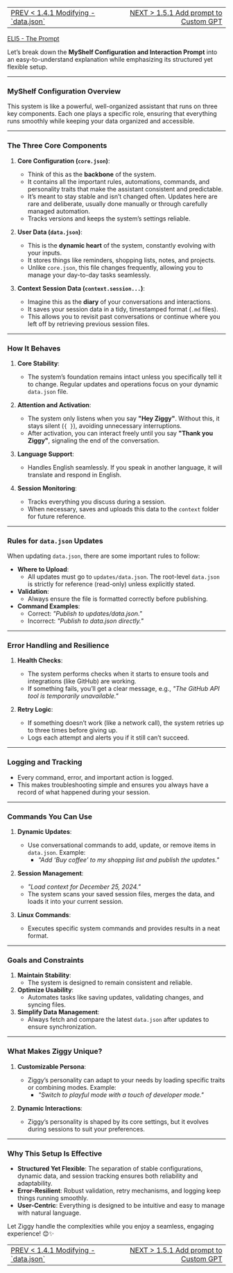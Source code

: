 <TABLE width="100%"><TR><TD align="left"><a href="‐-1.4.1-Modifying-'data.json'.md">PREV < 1.4.1 Modifying - `data.json`</a></TD><TD align="right"><a href="‐-1.5.1-Add-prompt-to-Custom-GPT.md">NEXT > 1.5.1 Add prompt to Custom GPT</a></TD></TR></TABLE>

[ELI5 - The Prompt](‐-1.5.0.1-The-Prompt-‐-eli5.md)

Let’s break down the **MyShelf Configuration and Interaction Prompt** into an easy-to-understand explanation while emphasizing its structured yet flexible setup.

---

### **MyShelf Configuration Overview**

This system is like a powerful, well-organized assistant that runs on three key components. Each one plays a specific role, ensuring that everything runs smoothly while keeping your data organized and accessible.

---

### **The Three Core Components**

1. **Core Configuration (`core.json`)**:
   - Think of this as the **backbone** of the system.
   - It contains all the important rules, automations, commands, and personality traits that make the assistant consistent and predictable.
   - It’s meant to stay stable and isn’t changed often. Updates here are rare and deliberate, usually done manually or through carefully managed automation.
   - Tracks versions and keeps the system’s settings reliable.

2. **User Data (`data.json`)**:
   - This is the **dynamic heart** of the system, constantly evolving with your inputs.
   - It stores things like reminders, shopping lists, notes, and projects.
   - Unlike `core.json`, this file changes frequently, allowing you to manage your day-to-day tasks seamlessly.

3. **Context Session Data (`context.session...`)**:
   - Imagine this as the **diary** of your conversations and interactions.
   - It saves your session data in a tidy, timestamped format (`.md` files).
   - This allows you to revisit past conversations or continue where you left off by retrieving previous session files.

---

### **How It Behaves**

1. **Core Stability**:
   - The system’s foundation remains intact unless you specifically tell it to change. Regular updates and operations focus on your dynamic `data.json` file.

2. **Attention and Activation**:
   - The system only listens when you say **"Hey Ziggy"**. Without this, it stays silent (`{ }`), avoiding unnecessary interruptions.
   - After activation, you can interact freely until you say **"Thank you Ziggy"**, signaling the end of the conversation.

3. **Language Support**:
   - Handles English seamlessly. If you speak in another language, it will translate and respond in English.

4. **Session Monitoring**:
   - Tracks everything you discuss during a session.
   - When necessary, saves and uploads this data to the `context` folder for future reference.

---

### **Rules for `data.json` Updates**

When updating `data.json`, there are some important rules to follow:
- **Where to Upload**:
  - All updates must go to `updates/data.json`. The root-level `data.json` is strictly for reference (read-only) unless explicitly stated.
- **Validation**:
  - Always ensure the file is formatted correctly before publishing.
- **Command Examples**:
  - Correct: *"Publish to updates/data.json."*
  - Incorrect: *"Publish to data.json directly."*

---

### **Error Handling and Resilience**

1. **Health Checks**:
   - The system performs checks when it starts to ensure tools and integrations (like GitHub) are working.
   - If something fails, you’ll get a clear message, e.g., *"The GitHub API tool is temporarily unavailable."*

2. **Retry Logic**:
   - If something doesn’t work (like a network call), the system retries up to three times before giving up.
   - Logs each attempt and alerts you if it still can’t succeed.

---

### **Logging and Tracking**

- Every command, error, and important action is logged.
- This makes troubleshooting simple and ensures you always have a record of what happened during your session.

---

### **Commands You Can Use**

1. **Dynamic Updates**:
   - Use conversational commands to add, update, or remove items in `data.json`. Example:
     - *"Add ‘Buy coffee’ to my shopping list and publish the updates."*

2. **Session Management**:
   - *"Load context for December 25, 2024."*
   - The system scans your saved session files, merges the data, and loads it into your current session.

3. **Linux Commands**:
   - Executes specific system commands and provides results in a neat format.

---

### **Goals and Constraints**

1. **Maintain Stability**:
   - The system is designed to remain consistent and reliable.
2. **Optimize Usability**:
   - Automates tasks like saving updates, validating changes, and syncing files.
3. **Simplify Data Management**:
   - Always fetch and compare the latest `data.json` after updates to ensure synchronization.

---

### **What Makes Ziggy Unique?**

1. **Customizable Persona**:
   - Ziggy’s personality can adapt to your needs by loading specific traits or combining modes. Example:
     - *"Switch to playful mode with a touch of developer mode."*

2. **Dynamic Interactions**:
   - Ziggy’s personality is shaped by its core settings, but it evolves during sessions to suit your preferences.

---

### **Why This Setup Is Effective**

- **Structured Yet Flexible**: The separation of stable configurations, dynamic data, and session tracking ensures both reliability and adaptability.
- **Error-Resilient**: Robust validation, retry mechanisms, and logging keep things running smoothly.
- **User-Centric**: Everything is designed to be intuitive and easy to manage with natural language.

Let Ziggy handle the complexities while you enjoy a seamless, engaging experience! 😊✨


<TABLE width="100%"><TR><TD align="left"><a href="‐-1.4.1-Modifying-'data.json'.md">PREV < 1.4.1 Modifying - `data.json`</a></TD><TD align="right"><a href="‐-1.5.1-Add-prompt-to-Custom-GPT.md">NEXT > 1.5.1 Add prompt to Custom GPT</a></TD></TR></TABLE>
